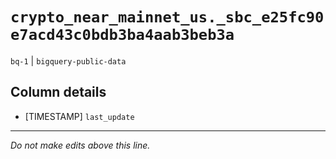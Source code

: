 # `crypto_near_mainnet_us._sbc_e25fc90e7acd43c0bdb3ba4aab3beb3a`
`bq-1` | `bigquery-public-data`

## Column details
* [TIMESTAMP] `last_update`

-------------------------------------------------------------------------------
*Do not make edits above this line.*

